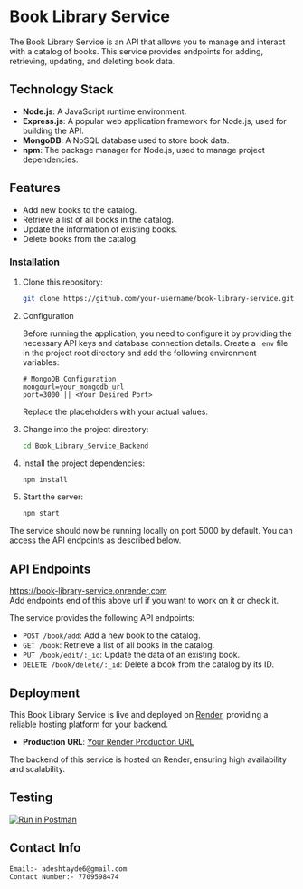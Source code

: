 # Book Library Service

The Book Library Service is an API that allows you to manage and interact with a catalog of books. This service provides endpoints for adding, retrieving, updating, and deleting book data.


## Technology Stack

- **Node.js**: A JavaScript runtime environment.
- **Express.js**: A popular web application framework for Node.js, used for building the API.
- **MongoDB**: A NoSQL database used to store book data.
- **npm**: The package manager for Node.js, used to manage project dependencies.

## Features

- Add new books to the catalog.
- Retrieve a list of all books in the catalog.
- Update the information of existing books.
- Delete books from the catalog.


### Installation

1. Clone this repository:

   ```bash
   git clone https://github.com/your-username/book-library-service.git
   ```

2. Configuration

    Before running the application, you need to configure it by providing the necessary API keys and database connection details. Create a `.env` file in the project root directory and add the following environment variables:

    ```env
    # MongoDB Configuration
    mongourl=your_mongodb_url
    port=3000 || <Your Desired Port>
    ```

     Replace the placeholders with your actual values.

3. Change into the project directory:

   ```bash
   cd Book_Library_Service_Backend
   ```

4. Install the project dependencies:

   ```bash
   npm install
   ```

5. Start the server:

   ```bash
   npm start
   ```

The service should now be running locally on port 5000 by default. You can access the API endpoints as described below.

## API Endpoints
https://book-library-service.onrender.com  
Add endpoints end of this above url if you want to work on it or check it.

The service provides the following API endpoints:

- `POST /book/add`: Add a new book to the catalog.
- `GET /book`: Retrieve a list of all books in the catalog.
- `PUT /book/edit/:_id`: Update the data of an existing book.
- `DELETE /book/delete/:_id`: Delete a book from the catalog by its ID.

## Deployment

This Book Library Service is live and deployed on [Render](https://render.com/), providing a reliable hosting platform for your backend.

- **Production URL**: [Your Render Production URL](https://book-library-service.onrender.com)

The backend of this service is hosted on Render, ensuring high availability and scalability.

## Testing 
[![Run in Postman](https://run.pstmn.io/button.svg)](https://app.getpostman.com/run-collection/25331572-a5044163-f027-4156-927f-1e3316e1b056?action=collection%2Ffork&source=rip_markdown&collection-url=entityId%3D25331572-a5044163-f027-4156-927f-1e3316e1b056%26entityType%3Dcollection%26workspaceId%3D07c0e9f9-a009-454b-89c5-4ec002b06b8e)

## Contact Info

    Email:- adeshtayde6@gmail.com
    Contact Number:- 7709598474




